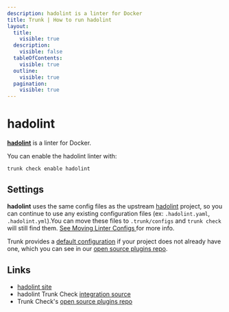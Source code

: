 ```yaml
---
description: hadolint is a linter for Docker
title: Trunk | How to run hadolint
layout:
  title:
    visible: true
  description:
    visible: false
  tableOfContents:
    visible: true
  outline:
    visible: true
  pagination:
    visible: true
---
```


# hadolint

[**hadolint**](https://github.com/hadolint/hadolint#readme) is a linter for Docker.

You can enable the hadolint linter with:

```shell
trunk check enable hadolint
```

## Settings

**hadolint** uses the same config files as the
upstream [hadolint](https://github.com/hadolint/hadolint#readme) project, so you can continue to use any
existing configuration files (ex: `.hadolint.yaml`, `.hadolint.yml`).You can move these files to `.trunk/configs` and `trunk check` will still find them. [See Moving Linter Configs ](..#moving-linter-configs) for more info.

Trunk provides a [default configuration](https://github.com/trunk-io/plugins/tree/main/linters/hadolint) if your project does not already have one,
which you can see in our [open source plugins repo]().



## Links

* [hadolint site](https://github.com/hadolint/hadolint#readme)
* hadolint Trunk Check [integration source](https://github.com/trunk-io/plugins/tree/main/linters/hadolint)
* Trunk Check's [open source plugins repo](https://github.com/trunk-io/plugins/tree/main)
